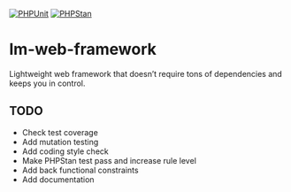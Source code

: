 [![PHPUnit](https://github.com/matthewslouismarie/lm-web-framework/actions/workflows/php.yml/badge.svg)](https://github.com/matthewslouismarie/lm-web-framework/actions/workflows/php.yml)
[![PHPStan](https://github.com/matthewslouismarie/lm-web-framework/actions/workflows/phpstan.yml/badge.svg)](https://github.com/matthewslouismarie/lm-web-framework/actions/workflows/phpstan.yml)

# lm-web-framework

Lightweight web framework that doesn’t require tons of dependencies and keeps you in control.

## TODO

 - Check test coverage
 - Add mutation testing
 - Add coding style check
 - Make PHPStan test pass and increase rule level
 - Add back functional constraints
 - Add documentation